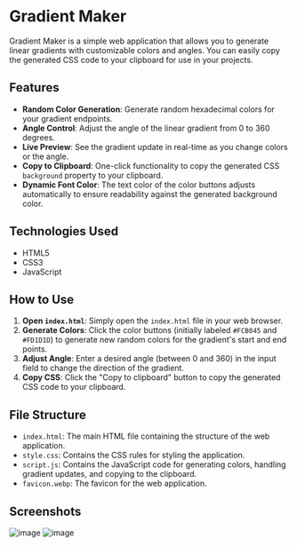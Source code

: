# Gradient Maker

Gradient Maker is a simple web application that allows you to generate linear gradients with customizable colors and angles. You can easily copy the generated CSS code to your clipboard for use in your projects.

## Features

* **Random Color Generation**: Generate random hexadecimal colors for your gradient endpoints.
* **Angle Control**: Adjust the angle of the linear gradient from 0 to 360 degrees.
* **Live Preview**: See the gradient update in real-time as you change colors or the angle.
* **Copy to Clipboard**: One-click functionality to copy the generated CSS `background` property to your clipboard.
* **Dynamic Font Color**: The text color of the color buttons adjusts automatically to ensure readability against the generated background color.

## Technologies Used

* HTML5
* CSS3
* JavaScript

## How to Use

1.  **Open `index.html`**: Simply open the `index.html` file in your web browser.
2.  **Generate Colors**: Click the color buttons (initially labeled `#FCB045` and `#FD1D1D`) to generate new random colors for the gradient's start and end points.
3.  **Adjust Angle**: Enter a desired angle (between 0 and 360) in the input field to change the direction of the gradient.
4.  **Copy CSS**: Click the "Copy to clipboard" button to copy the generated CSS code to your clipboard.

## File Structure

* `index.html`: The main HTML file containing the structure of the web application.
* `style.css`: Contains the CSS rules for styling the application.
* `script.js`: Contains the JavaScript code for generating colors, handling gradient updates, and copying to the clipboard.
* `favicon.webp`: The favicon for the web application.

## Screenshots

![image](https://github.com/user-attachments/assets/6f0c2214-337b-4335-b34f-ef8da220aeaf)
![image](https://github.com/user-attachments/assets/def33aa5-fa4d-4c3b-8c49-559f9462cbba)

